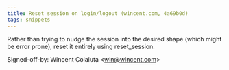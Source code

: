 ```yaml
---
title: Reset session on login/logout (wincent.com, 4a69b0d)
tags: snippets
---
```


Rather than trying to nudge the session into the desired shape (which might be error prone), reset it entirely using reset_session.

Signed-off-by: Wincent Colaiuta &lt;win@wincent.com&gt;
